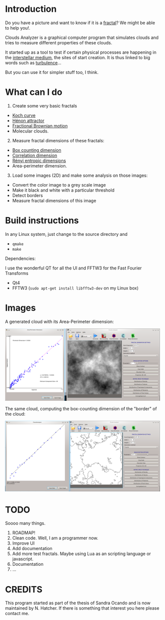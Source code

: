 Introduction
============

Do you have a picture and want to know if it is a [fractal](https://en.wikipedia.org/wiki/Fractal_dimension)?
We might be able to help you!.

Clouds Analyzer is a graphical computer program that simulates clouds and tries to measure different properties of these clouds.

It started up as a tool to test if certain physical processes are happening in the [interstellar medium](https://en.wikipedia.org/wiki/Interstellar_medium), the sites of start creation. It is thus linked to big words such as [turbulence](https://en.wikipedia.org/wiki/Turbulence)...

But you can use it for simpler stuff too, I think.

What can I do
=============

1. Create some very basic fractals
  * [Koch curve](https://en.wikipedia.org/wiki/Koch_snowflake)
  * [Hénon attractor](https://en.wikipedia.org/wiki/H%C3%A9non_map)
  * [Fractional Brownian motion](https://en.wikipedia.org/wiki/Fractional_Brownian_motion)
  * Molecular clouds.

2. Measure fractal dimensions of these fractals:
  * [Box counting dimension](https://en.wikipedia.org/wiki/Minkowski%E2%80%93Bouligand_dimension)
  * [Correlation dimension](https://en.wikipedia.org/wiki/Correlation_dimension)
  * [Rényi entropic dimensions](https://en.wikipedia.org/wiki/R%C3%A9nyi_entropy)
  * Area-perimeter dimension.

3. Load some images (2D) and make some analysis on those images:
  * Convert the color image to a grey scale image
  * Make it black and white with a particular threshold
  * Detect borders
  * Measure fractal dimensions of this image


Build instructions
=================

In any Linux system, just change to the source directory and

* `qmake`
* `make`

Dependencies:

I use the wonderful QT for all the UI and FFTW3 for the Fast Fourier Transforms

* Qt4
* FFTW3 (`sudo apt-get install libfftw3-dev` on my Linux box)

Images
======
A generated cloud with its Area-Perimeter dimension:

![clouds](images/clouds.png)

The same cloud, computing the box-counting dimension of the "border" of the cloud:

![box counting](images/boxcounting.png)


TODO
====

Soooo many things.

1. ROADMAP!
2. Clean code. Well, I am a programmer now.
3. Improve UI
4. Add documentation
5. Add more test fractals. Maybe using Lua as an scripting language or javascript.
6. Documentation
7. ...

CREDITS
=======

This program started as part of the thesis of Sandra Ocando and is now maintained by N. Hatcher. If there is something that interest you here please contact me.
